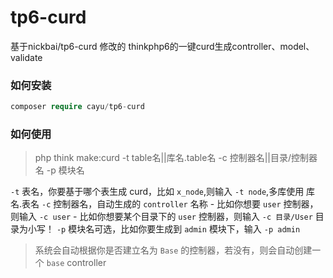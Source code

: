 # tp6-curd
基于nickbai/tp6-curd 修改的 thinkphp6的一键curd生成controller、model、validate

### 如何安装
```php
composer require cayu/tp6-curd
```

### 如何使用
> php think make:curd -t table名||库名.table名 -c 控制器名||目录/控制器名 -p 模块名

`-t` 表名，你要基于哪个表生成 curd，比如 `x_node`,则输入 `-t node`,多库使用 库名.表名 
`-c` 控制器名，自动生成的 `controller` 名称
    - 比如你想要  `user` 控制器，则输入 `-c user`
    - 比如你想要某个目录下的 `user` 控制器，则输入 `-c 目录/User` 目录为小写！
`-p` 模块名可选，比如你要生成到 `admin` 模块下，输入 `-p admin`

> 系统会自动根据你是否建立名为  `Base` 的控制器，若没有，则会自动创建一个 `base` controller